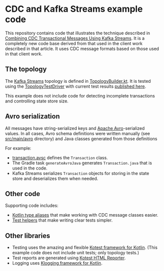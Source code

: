 # CDC and Kafka Streams example code

This repository contains code that illustrates the technique described in [Combining CDC
Transactional Messages Using Kafka
Streams](https://www.confluent.io/blog/cdc-kafka-for-scalable-microservices-messaging/).
It is a completely new code base derived from that used in the client work described in that
article. It uses CDC message formats based on those used in that client work.

## The topology

The [Kafka Streams](https://kafka.apache.org/documentation/streams) topology is defined
in [TopologyBuilder.kt](src/main/kotlin/mjs/cdc/TopologyBuilder.kt). It is tested using the
[TopologyTestDriver](https://kafka.apache.org/34/documentation/streams/developer-guide/testing.html)
with current test results [published here](https://cdc-kafka-streams.michaelstrasser.com).

This example does not include code for detecting incomplete transactions and controlling state store
size.

## Avro serialization

All messages have string-serialized keys and [Apache Avro](https://avro.apache.org)-serialized
values. In all cases, Avro schema definitions were written manually (see
[src/main/avro](src/main/avro) directory) and Java classes generated from those definitions

For example:

* [transaction.avsc](src/main/avro/transaction.avsc) defines the `Transaction` class.
* The Gradle task `generateAvroJava` generates `Transaction.java` that is used in the code.
* Kafka Streams serializes `Transaction` objects for storing in the state store and deserializes
  them when needed.

## Other code

Supporting code includes:

* [Kotlin type aliases](src/main/kotlin/mjs/cdc/TypeAliases.kt) that make working with CDC message
  classes easier.
* [Test helpers](src/test/kotlin/mjs/cdc/helper) that make writing clear tests simpler.

## Other libraries

* Testing uses the amazing and flexible [Kotest framework for Kotlin](https://kotest.io).
  (This example code does not include unit tests; only topology tests.)
* Test reports are generated using [Kotest HTML
  Reporter](https://github.com/mjstrasser/kotest-html-reporter).
* Logging uses [Klogging framework for Kotlin](https://klogging.io).
